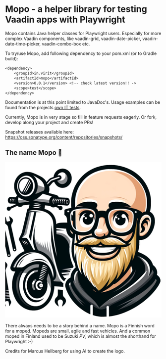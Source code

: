 # Mopo - a helper library for testing Vaadin apps with Playwright

Mopo contains Java helper classes for Playwright users. Especially for more complex Vaadin components, like vaadin-grid, vaadin-date-picker, vaadin-date-time-picker, vaadin-combo-box etc.

To try/use Mopo, add following dependency to your pom.xml (or to Gradle build):

    <dependency>
        <groupId>in.virit</groupId>
        <artifactId>mopo</artifactId>
        <version>0.0.1</version> <!-- check latest version!! ->
        <scope>test</scope>
    </dependency>

Documentation is at this point limited to JavaDoc's. Usage examples can be found from the projects [own IT tests](https://github.com/viritin/mopo/tree/main/src/test/java/firitin/pw).

Currently, Mopo is in very stage so fill in feature requests eagerly. Or fork, develop along your project and create PRs!

Snapshot releases available here: https://oss.sonatype.org/content/repositories/snapshots/

## The name Mopo 🤔

![Mopo](/mopo.png?raw=true "Mopo")

There always needs to be a story behind a name. Mopo is a Finnish word for a moped. Mopeds are small, agile and fast vehicles. And a common moped in Finland used to be Suzuki *PV*, which is almost the shorthand for Playwright :-)

Credits for Marcus Hellberg for using AI to create the logo.
